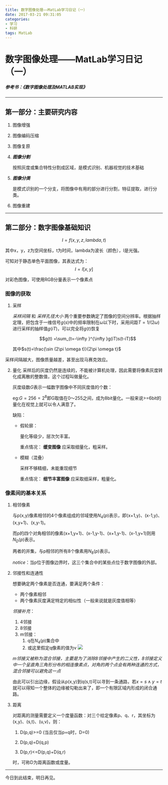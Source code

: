 ```yaml
---
title: 数字图像处理——MatLab学习日记（一）
date: 2017-03-21 09:31:05
categories: 
- 学习
- 科研
tags: MatLab
---
```


# 数字图像处理——MatLab学习日记（一）

##### 参考书：《数字图像处理及MATLAB实现》
----
<!-- more -->
## 第一部分：主要研究内容
1. 图像增强
2. 图像编码压缩
3. 图像复原
4. ***图像分割***
	
	按照灰度或集合特性分割成区域，是模式识别、机器视觉的技术基础
5. ***图像分类***
	
	是模式识别的一个分支，将图像中有用的部分进行分割，特征提取，进行分类。
6. 图像重建

----
## 第二部分：数字图像基础知识
$$I=f(x,y,z,lambda,t)$$

其中x，y，z为空间坐标，t为时间，lambda为波长（颜色），I是光强。

可知对于静态单色平面图像，其表达式为：
$$I = I[x,y]$$

对彩色图像，可使用RGB分量表示一个像素点

### 图像的获取

1. 采样

	*采样间隔* 和 *采样孔径大小* 两个重要参数确定了图像的空间分辨率。根据抽样定理，把包含于一维信号$g(s)$中的频率限制在$\omega$以下时，采用间距$T=1/(2\omega )$进行采样的抽样值$g(iT)$，可以完全将$g(t)$恢复
	
	$$g(t) =\sum_{t=-\infty }^{\infty }g(iT)s(t-iT)$$
	
	其中$s(t)=\frac{\sin (2\pi \omega t)}{2\pi \omega t}$

采样间隔越大，图像质量越差，甚至出现马赛克效应。

2. 量化
	采样后的灰度仍然是连续的，不能被计算机处理，因此需要将像素灰度转化成离散的整数值，这个过程叫做量化。
	
	灰度级数$G$表示一幅数字图像中不同灰度值的个数：
	
	eg:$G=256=2^{8}$即G取值在0～255之间，成为8bit量化。一般来说>=6bit的量化在视觉上就可以令人满意了。
	
	缺陷：
	- 假轮廓：
	
		量化等级少，层次欠丰富。
		
		重点情况： **缓变图像** 应采取细量化，粗采样。
	- 模糊（混叠）
	
		采样不够精细，未能重现细节
		
		重点情况： **细节丰富图像** 应采取细采样，粗量化。
		
### 像素间的基本关系

1.  相邻像素

	与p(x,y)像素相邻的4个像素组成的邻域使用$N_{4}(p)$表示，即(x+1,y)、(x-1,y)、(x,y+1)、(x,y-1)。
	
	而p的四个对角相邻的像素(x+1,y+1)、(x-1,y-1)、(x+1,y-1)、(x-1,y+1)则用$N_{D}(p)$表示。
	
	两者的并集，与p相邻的所有8个像素用$N_{8}(p)$表示。
	
	*notice*：当p位于图像边界时，这三个集合中的某些点位于数字图像的外部。
	
2.  邻接性和连通性

	想要确定两个像素是否连通，要满足两个条件：
	
	- 两个像素相邻
	- 两个像素灰度满足特定的相似性（一般来说就是灰度值相等）
	
	*邻接补充*：
	
	1. 4邻接
	2. 8邻接
	3. m邻接：
		1. q在$N_{4}(p)$集合中
		2. 或这里假定q像素的值为v	
![](http://p1.bpimg.com/567571/bb7a0bdcce57d238.png)
	
	*m邻接又被称为混合邻接，主要是为了消除8邻接中产生的二义性，8邻接定义中一个呈直角三角形分布的相连像素点，对角的两个点会有两种连通的方式，混合邻接可以避免这一点*
	
	由此可以引出边缘，假设从p(x,y)到q(s,t)可以寻到一条通路，若$x=s \wedge y=t$就可以得知一个整体的边缘被勾勒出来了，即一个有限区域内形成的闭合通路。
	
3. 距离

	对距离的测量需要定义一个度量函数：对三个给定像素p、q、r，其坐标为(x,y)、(s,t)、(u,v)，则：
	
	1) D(p,q)>=0 (当且仅当p=q时，D=0)
	
	2) D(p,q)=D(q,p)
	
	3) D(p,r)<=D(p,q)+D(q,r)
	
	时，可称D为距离函数或度量。
	
---	
今日到此结束，明日再见。
	
	